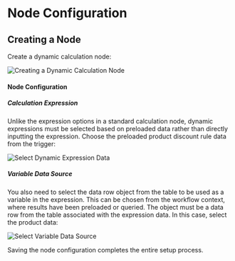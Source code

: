 # Node Configuration

## Creating a Node

Create a dynamic calculation node:

![Creating a Dynamic Calculation Node](https://static-docs.nocobase.com/14613f73a7dfc822a30276c8c04cdeb7.png)

#### Node Configuration

##### Calculation Expression

Unlike the expression options in a standard calculation node, dynamic expressions must be selected based on preloaded data rather than directly inputting the expression. Choose the preloaded product discount rule data from the trigger:

![Select Dynamic Expression Data](https://static-docs.nocobase.com/21ccc63e604dd90b7d26c3c33c12d671.png)

##### Variable Data Source

You also need to select the data row object from the table to be used as a variable in the expression. This can be chosen from the workflow context, where results have been preloaded or queried. The object must be a data row from the table associated with the expression data. In this case, select the product data:

![Select Variable Data Source](https://static-docs.nocobase.com/afbffe9661539d26e4b175ae8a4b28f7.png)

Saving the node configuration completes the entire setup process.

